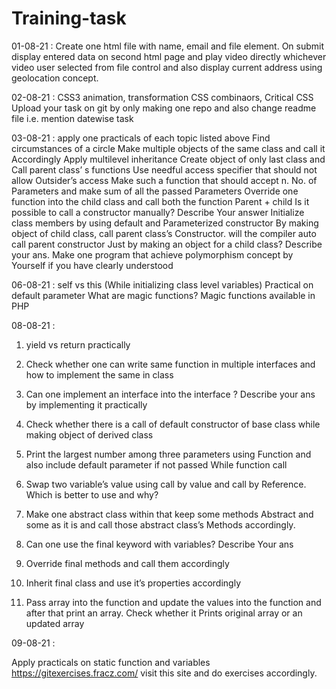 # Training-task
01-08-21 : 
Create one html file with name, email and file element. On submit display entered data on second html page and play video directly whichever video user selected from file control and also display current address using geolocation concept.

02-08-21 :
CSS3 animation, transformation
CSS combinaors, Critical CSS
Upload your task on git by only making one repo and also change readme file i.e.
mention datewise task

03-08-21 :
apply one practicals of each topic listed above
Find circumstances of a circle
Make multiple objects of the same class and call it Accordingly
Apply multilevel inheritance
Create object of only last class and Call parent class’ s functions
Use needful access specifier that should not allow Outsider’s access
Make such a function that should accept n. No. of
Parameters and make sum of all the passed
Parameters
Override one function into the child class and call both the
function Parent + child
Is it possible to call a constructor manually? Describe Your answer
Initialize class members by using default and
Parameterized constructor
By making object of child class, call parent class’s
Constructor. will the compiler auto call parent constructor
Just by making an object for a child class? Describe your ans.
Make one program that achieve polymorphism concept by
Yourself if you have clearly understood

06-08-21 :
self vs this (While initializing class level variables)
Practical on default parameter
What are magic functions?
Magic functions available in PHP

08-08-21 :
1. yield vs return practically

2. Check whether one can write same function in multiple
interfaces and how to implement the same in class

3. Can one implement an interface into the interface ?
Describe your ans by implementing it practically

4. Check whether there is a call of default constructor of base
class while making object of derived class

5. Print the largest number among three parameters using
Function and also include default parameter if not passed While function call

6. Swap two variable’s value using call by value and call by
Reference. Which is better to use and why?

7. Make one abstract class within that keep some methods
Abstract and some as it is and call those abstract class’s Methods accordingly.

8. Can one use the final keyword with variables? Describe Your ans

9. Override final methods and call them accordingly

10. Inherit final class and use it’s properties accordingly

11. Pass array into the function and update the values into the
function and after that print an array. Check whether it
Prints original array or an updated array

09-08-21 :

Apply practicals on static function and variables
https://gitexercises.fracz.com/ visit this site and do exercises accordingly.
